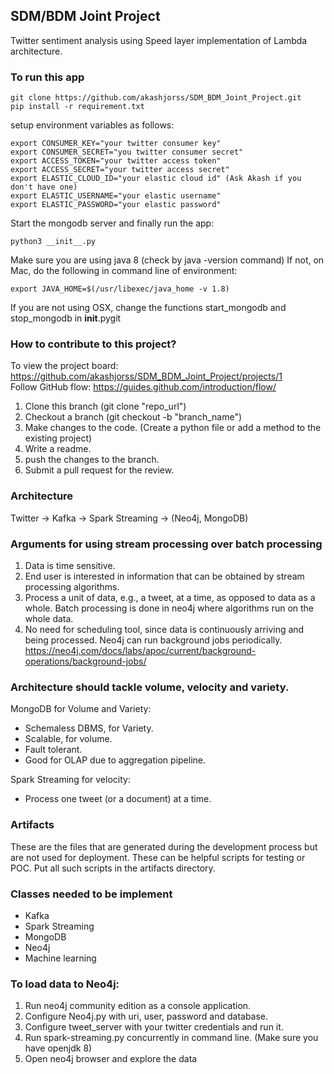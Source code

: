 ## SDM/BDM Joint Project
Twitter sentiment analysis using Speed layer implementation of Lambda architecture. 

### To run this app
```
git clone https://github.com/akashjorss/SDM_BDM_Joint_Project.git 
pip install -r requirement.txt
```
setup environment variables as follows:
```
export CONSUMER_KEY="your twitter consumer key"
export CONSUMER_SECRET="you twitter consumer secret"
export ACCESS_TOKEN="your twitter access token"
export ACCESS_SECRET="your twitter access secret"
export ELASTIC_CLOUD_ID="your elastic cloud id" (Ask Akash if you don't have one)
export ELASTIC_USERNAME="your elastic username"
export ELASTIC_PASSWORD="your elastic password"
```
Start the mongodb server and finally run the app:
```
python3 __init__.py
```
Make sure you are using java 8 (check by java -version command)
If not, on Mac, do the following in command line of environment:
```
export JAVA_HOME=$(/usr/libexec/java_home -v 1.8)
```
If you are not using OSX, change the functions start_mongodb and stop_mongodb in __init__.pygit 
### How to contribute to this project?
To view the project board: https://github.com/akashjorss/SDM_BDM_Joint_Project/projects/1<br>
Follow GitHub flow: https://guides.github.com/introduction/flow/
1. Clone this branch (git clone "repo_url")
2. Checkout a branch (git checkout -b "branch_name")
3. Make changes to the code. (Create a python file or add a method to the existing project)
4. Write a readme.
5. push the changes to the branch. 
6. Submit a pull request for the review. 

### Architecture
Twitter -> Kafka -> Spark Streaming -> (Neo4j, MongoDB)

### Arguments for using stream processing over batch processing
1. Data is time sensitive.
2. End user is interested in information that can be obtained by stream processing algorithms.
3. Process a unit of data, e.g., a tweet, at a time, as opposed to data as a whole. Batch processing is done in neo4j where algorithms run on the whole data. 
4. No need for scheduling tool, since data is continuously arriving and being processed. Neo4j can run background jobs periodically. https://neo4j.com/docs/labs/apoc/current/background-operations/background-jobs/

### Architecture should tackle volume, velocity and variety. 
MongoDB for Volume and Variety: <ul>
  <li>Schemaless DBMS, for Variety. 
  <li>Scalable, for volume. 
  <li>Fault tolerant. 
  <li>Good for OLAP due to aggregation pipeline.</ul>
Spark Streaming for velocity: <ul>
  <li>Process one tweet (or a document) at a time.</ul>

### Artifacts
These are the files that are generated during the development process but are not used for deployment. 
These can be helpful scripts for testing or POC. Put all such scripts in the artifacts directory. 

### Classes needed to be implement
<ul>
<li>Kafka
<li>Spark Streaming
<li>MongoDB
<li>Neo4j
<li>Machine learning
</ul>

### To load data to Neo4j:
<ol>
<li>Run neo4j community edition as a console application. 
<li>Configure Neo4j.py with uri, user, password and database.</li>
<li>Configure tweet_server with your twitter credentials and run it.</li>
<li>Run spark-streaming.py concurrently in command line. (Make sure you have openjdk 8)</li>
<li>Open neo4j browser and explore the data</li>



